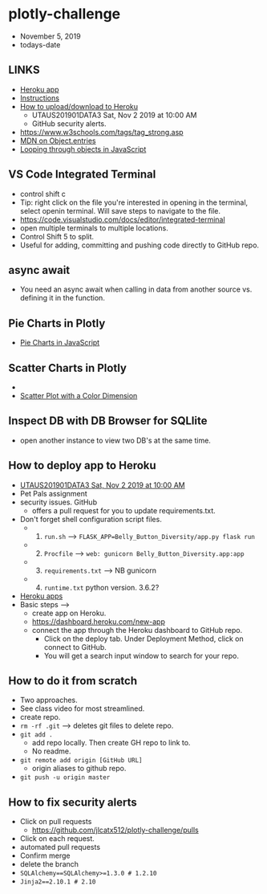 # plotly-challenge
* November 5, 2019
* todays-date

## LINKS ##
* [Heroku app](https://dashboard.heroku.com/apps/jlcatx512-plotly-challenge/deploy/github)
* [Instructions](https://github.com/the-Coding-Boot-Camp-at-UT/UT-MCB-DATA-PT-07-2019-U-C/tree/master/homework-instructions/15-Interactive-Visualizations-and-Dashboards/Instructions)
* [How to upload/download to Heroku](https://bootcampspot.com/sessions/591054/videos/62383)
  * UTAUS201901DATA3 Sat, Nov 2 2019 at 10:00 AM
  * GitHub security alerts.
* https://www.w3schools.com/tags/tag_strong.asp
* [MDN on Object.entries](https://developer.mozilla.org/en-US/docs/Web/JavaScript/Reference/Global_Objects/Object/entries)
* [Looping through objects in JavaScript](https://zellwk.com/blog/looping-through-js-objects/)

## VS Code Integrated Terminal ##
* control shift c
* Tip: right click on the file you're interested in opening in the terminal, select openin terminal. Will save steps to navigate to the file.
* https://code.visualstudio.com/docs/editor/integrated-terminal
* open multiple terminals to multiple locations.
* Control Shift 5 to split.
* Useful for adding, committing and pushing code directly to GitHub repo.

## async await ##
* You need an async await when calling in data from another source vs. defining it in the function.

## Pie Charts in Plotly ##
* [Pie Charts in JavaScript](https://plot.ly/javascript/pie-charts/)

## Scatter Charts in Plotly ##
* [](https://plot.ly/javascript/line-and-scatter/)
* [Scatter Plot with a Color Dimension](https://plot.ly/javascript/line-and-scatter/#scatter-plot-with-a-color-dimension)

## Inspect DB with DB Browser for SQLlite ##
* open another instance to view two DB's at the same time.

## How to deploy app to Heroku ##
* [UTAUS201901DATA3 Sat, Nov 2 2019 at 10:00 AM](https://bootcampspot.com/sessions/591054/videos/62383)
* Pet Pals assignment
* security issues. GitHub
    * offers a pull request for you to update requirements.txt.
* Don't forget shell configuration script files.
    * 1. `run.sh` --> `FLASK_APP=Belly_Button_Diversity/app.py flask run`
    * 2. `Procfile` --> `web: gunicorn Belly_Button_Diversity.app:app`
    * 3. `requirements.txt` --> NB gunicorn
    * 4. `runtime.txt` python version. 3.6.2?  
* [Heroku apps](https://dashboard.heroku.com/apps)
* Basic steps -->
    * create app on Heroku.
    * https://dashboard.heroku.com/new-app
    * connect the app through the Heroku dashboard to GitHub repo.
        * Click on the deploy tab. Under Deployment Method, click on connect to GitHub.
        * You will get a search input window to search for your repo.
    
## How to do it from scratch ##
* Two approaches.
* See class video for most streamlined.
* create repo.
* `rm -rf .git` --> deletes git files to delete repo.
* `git add .`
    * add repo locally. Then create GH repo to link to.
    * No readme.
* `git remote add origin [GitHub URL]`
    * origin aliases to github repo.
* `git push -u origin master`

## How to fix security alerts ##
* Click on pull requests
    * https://github.com/jlcatx512/plotly-challenge/pulls
* Click on each request.
* automated pull requests
* Confirm merge
* delete the branch
* `SQLAlchemy==SQLAlchemy>=1.3.0 # 1.2.10`
* `Jinja2==2.10.1 # 2.10`